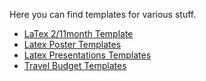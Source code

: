 Here you can find templates for various stuff.

- [LaTex 2/11month Template](https://github.com/HolgerBovbjerg/AIS-wiki/tree/main/templates/latex_templates/2month_11month_status_report)
- [Latex Poster Templates](https://github.com/HolgerBovbjerg/AIS-wiki/tree/main/templates/latex_templates/poster)
- [Latex Presentations Templates](https://github.com/HolgerBovbjerg/AIS-wiki/tree/templates/latex_templates/presentation)
- [Travel Budget Templates](https://github.com/HolgerBovbjerg/AIS-wiki/tree/templates/travel_budget_templates)